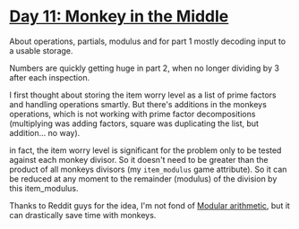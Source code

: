 # [Day 11: Monkey in the Middle](https://adventofcode.com/2022/day/11)

About operations, partials, modulus and for part 1 mostly decoding input to a usable storage.

Numbers are quickly getting huge in part 2, when no longer dividing by 3 after each inspection.

I first thought about storing the item worry level as a list of prime factors and handling operations smartly. 
But there's additions in the monkeys operations, which is not working with prime factor decompositions
(multiplying was adding factors, square was duplicating the list, but addition... no way).

in fact, the item worry level is significant for the problem only to be tested against each monkey divisor.
So it doesn't need to be greater than the product of all monkeys divisors (my `item_modulus` game attribute).
So it can be reduced at any moment to the remainder (modulus) of the division by this item_modulus.

Thanks to Reddit guys for the idea, I'm not fond of 
[Modular arithmetic](https://en.wikipedia.org/wiki/Modular_arithmetic), 
but it can drastically save time with monkeys. 
